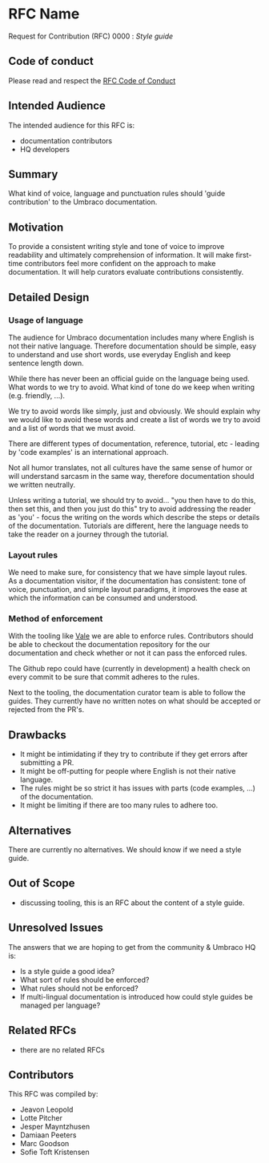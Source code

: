 # RFC Name

Request for Contribution (RFC) 0000 : _Style guide_

## Code of conduct

Please read and respect the [RFC Code of Conduct](https://github.com/umbraco/rfcs/blob/master/CODE_OF_CONDUCT.md)

## Intended Audience

The intended audience for this RFC is: 

* documentation contributors
* HQ developers

## Summary

What kind of voice, language and punctuation rules should 'guide contribution' to the Umbraco documentation.

## Motivation

To provide a consistent writing style and tone of voice to improve readability and ultimately comprehension of information.
It will make first-time contributors feel more confident on the approach to make documentation.
It will help curators evaluate contributions consistently.

## Detailed Design

### Usage of language

The audience for Umbraco documentation includes many where English is not their native language. Therefore documentation should be simple, easy to understand and use short words, use everyday English and keep sentence length down.

While there has never been an official guide on the language being used. What words to we try to avoid. What kind of tone do we keep when writing (e.g. friendly, ...).

We try to avoid words like simply, just and obviously. We should explain why we would like to avoid these words and create a list of words we try to avoid and a list of words that we must avoid.

There are different types of documentation, reference, tutorial, etc - leading by 'code examples' is an international approach.

Not all humor translates, not all cultures have the same sense of humor or will understand sarcasm in the same way, therefore documentation should we written neutrally.  

Unless writing a tutorial, we should try to avoid... "you then have to do this, then set this, and then you just do this" try to avoid addressing the reader as 'you' - focus the writing on the words which describe the steps or details of the documentation. Tutorials are different, here the language needs to take the reader on a journey through the tutorial.

### Layout rules

We need to make sure, for consistency that we have simple layout rules.   
As a documentation visitor, if the documentation has consistent: tone of voice, punctuation, and simple layout paradigms, it improves the ease at which the information can be consumed and understood.

### Method of enforcement 

With the tooling like [Vale](https://errata-ai.github.io/vale/) we are able to enforce rules. Contributors should be able to checkout the documentation repository for the our documentation and check whether or not it can pass the enforced rules.

The Github repo could have (currently in development) a health check on every commit to be sure that commit adheres to the rules.

Next to the tooling, the documentation curator team is able to follow the guides.  They currently have no written notes on what should be accepted or rejected from the PR's.

## Drawbacks

* It might be intimidating if they try to contribute if they get errors after submitting a PR.
* It might be off-putting for people where English is not their native language.
* The rules might be so strict it has issues with parts (code examples, ...) of the documentation.
* It might be limiting if there are too many rules to adhere too.

## Alternatives

There are currently no alternatives.  We should know if we need a style guide.

## Out of Scope

* discussing tooling, this is an RFC about the content of a style guide.

## Unresolved Issues

The answers that we are hoping to get from the community & Umbraco HQ is:

* Is a style guide a good idea?
* What sort of rules should be enforced?
* What rules should not be enforced?
* If multi-lingual documentation is introduced how could style guides be managed per language?

## Related RFCs 

* there are no related RFCs

## Contributors

This RFC was compiled by:

* Jeavon Leopold
* Lotte Pitcher
* Jesper Mayntzhusen
* Damiaan Peeters
* Marc Goodson
* Sofie Toft Kristensen
